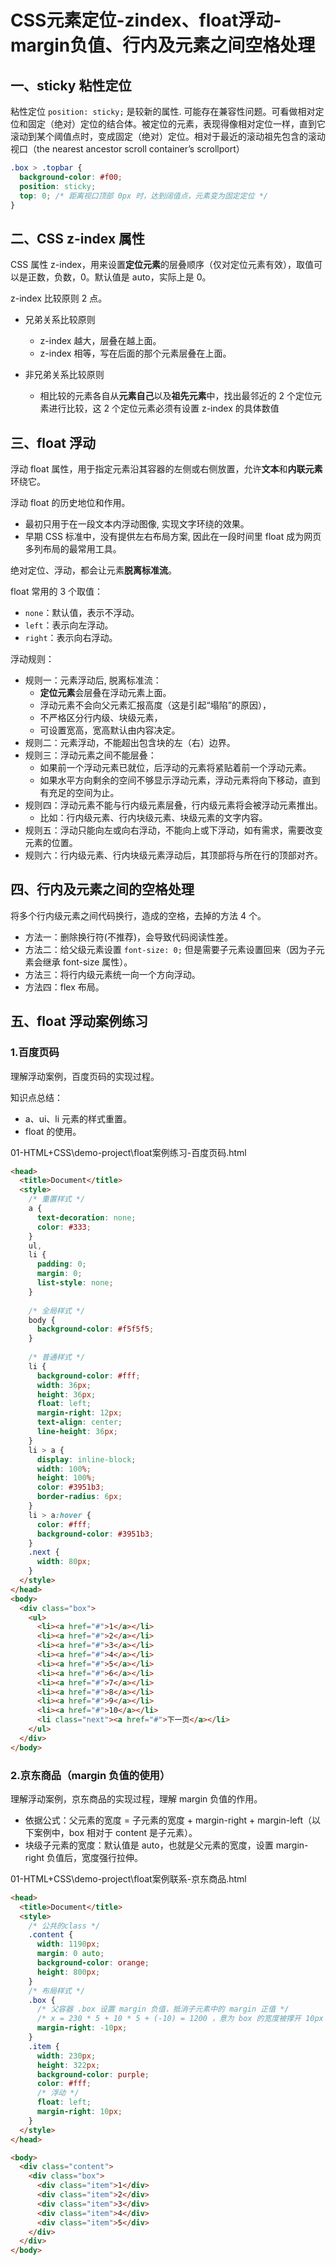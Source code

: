 # CSS元素定位-zindex、float浮动-margin负值、行内及元素之间空格处理

## 一、sticky 粘性定位

粘性定位 `position: sticky;` 是较新的属性. 可能存在兼容性问题。可看做相对定位和固定（绝对）定位的结合体。被定位的元素，表现得像相对定位一样，直到它滚动到某个阈值点时，变成固定（绝对）定位。相对于最近的滚动祖先包含的滚动视口（the nearest ancestor scroll container’s scrollport）

```css
.box > .topbar {
  background-color: #f00;
  position: sticky;
  top: 0; /* 距离视口顶部 0px 时，达到阔值点，元素变为固定定位 */
}
```

## 二、CSS z-index 属性

CSS 属性 z-index，用来设置**定位元素**的层叠顺序（仅对定位元素有效），取值可以是正数，负数，0。默认值是 auto，实际上是 0。

z-index 比较原则 2 点。

- 兄弟关系比较原则

  - z-index 越大，层叠在越上面。
  - z-index 相等，写在后面的那个元素层叠在上面。

- 非兄弟关系比较原则

  - 相比较的元素各自从**元素自己**以及**祖先元素**中，找出最邻近的 2 个定位元素进行比较，这 2 个定位元素必须有设置 z-index 的具体数值

## 三、float 浮动

浮动 float 属性，用于指定元素沿其容器的左侧或右侧放置，允许**文本**和**内联元素**环绕它。

浮动 float 的历史地位和作用。

- 最初只用于在一段文本内浮动图像, 实现文字环绕的效果。
- 早期 CSS 标准中，没有提供左右布局方案, 因此在一段时间里 float 成为网页多列布局的最常用工具。

绝对定位、浮动，都会让元素**脱离标准流**。

float 常用的 3 个取值：

- `none`：默认值，表示不浮动。
- `left`：表示向左浮动。
- `right`：表示向右浮动。

浮动规则：

- 规则一：元素浮动后, 脱离标准流：
  - **定位元素**会层叠在浮动元素上面。
  - 浮动元素不会向父元素汇报高度（这是引起“塌陷”的原因），
  - 不严格区分行内级、块级元素，
  - 可设置宽高，宽高默认由内容决定。
- 规则二：元素浮动，不能超出包含块的左（右）边界。
- 规则三：浮动元素之间不能层叠：
  - 如果前一个浮动元素已就位，后浮动的元素将紧贴着前一个浮动元素。
  - 如果水平方向剩余的空间不够显示浮动元素，浮动元素将向下移动，直到有充足的空间为止。
- 规则四：浮动元素不能与行内级元素层叠，行内级元素将会被浮动元素推出。
  - 比如：行内级元素、行内块级元素、块级元素的文字内容。
- 规则五：浮动只能向左或向右浮动，不能向上或下浮动，如有需求，需要改变元素的位置。
- 规则六：行内级元素、行内块级元素浮动后，其顶部将与所在行的顶部对齐。

## 四、行内及元素之间的空格处理

将多个行内级元素之间代码换行，造成的空格，去掉的方法 4 个。

- 方法一：删除换行符(不推荐)，会导致代码阅读性差。
- 方法二：给父级元素设置 `font-size: 0;` 但是需要子元素设置回来（因为子元素会继承 font-size 属性）。
- 方法三：将行内级元素统一向一个方向浮动。
- 方法四：flex 布局。

## 五、float 浮动案例练习

### 1.百度页码

理解浮动案例，百度页码的实现过程。

知识点总结：

- a、ui、li 元素的样式重置。
- float 的使用。

01-HTML+CSS\demo-project\float案例练习-百度页码.html

```html
<head>
  <title>Document</title>
  <style>
    /* 重置样式 */
    a {
      text-decoration: none;
      color: #333;
    }
    ul,
    li {
      padding: 0;
      margin: 0;
      list-style: none;
    }
    
    /* 全局样式 */
    body {
      background-color: #f5f5f5;
    }
    
    /* 普通样式 */
    li {
      background-color: #fff;
      width: 36px;
      height: 36px;
      float: left;
      margin-right: 12px;
      text-align: center;
      line-height: 36px;
    }
    li > a {
      display: inline-block;
      width: 100%;
      height: 100%;
      color: #3951b3;
      border-radius: 6px;
    }
    li > a:hover {
      color: #fff;
      background-color: #3951b3;
    }
    .next {
      width: 80px;
    }
  </style>
</head>
<body>
  <div class="box">
    <ul>
      <li><a href="#">1</a></li>
      <li><a href="#">2</a></li>
      <li><a href="#">3</a></li>
      <li><a href="#">4</a></li>
      <li><a href="#">5</a></li>
      <li><a href="#">6</a></li>
      <li><a href="#">7</a></li>
      <li><a href="#">8</a></li>
      <li><a href="#">9</a></li>
      <li><a href="#">10</a></li>
      <li class="next"><a href="#">下一页</a></li>
    </ul>
  </div>
</body>
```

### 2.京东商品（margin 负值的使用）

理解浮动案例，京东商品的实现过程，理解 margin 负值的作用。

- 依据公式：父元素的宽度 = 子元素的宽度 + margin-right + margin-left（以下案例中，box 相对于 content 是子元素）。
- 块级子元素的宽度：默认值是 auto，也就是父元素的宽度，设置 margin-right 负值后，宽度强行拉伸。

01-HTML+CSS\demo-project\float案例联系-京东商品.html

```html
<head>
  <title>Document</title>
  <style>
    /* 公共的class */
    .content {
      width: 1190px;
      margin: 0 auto;
      background-color: orange;
      height: 800px;
    }
    /* 布局样式 */
    .box {
      /* 父容器 .box 设置 margin 负值，抵消子元素中的 margin 正值 */
      /* x = 230 * 5 + 10 * 5 + (-10) = 1200 ，意为 box 的宽度被撑开 10px 后成为 1200px */
      margin-right: -10px;
    }
    .item {
      width: 230px;
      height: 322px;
      background-color: purple;
      color: #fff;
      /* 浮动 */
      float: left;
      margin-right: 10px;
    }
  </style>
</head>

<body>
  <div class="content">
    <div class="box">
      <div class="item">1</div>
      <div class="item">2</div>
      <div class="item">3</div>
      <div class="item">4</div>
      <div class="item">5</div>
    </div>
  </div>
</body>
```
